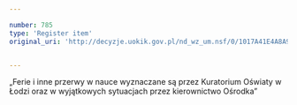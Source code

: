 ```yaml
---

number: 785
type: 'Register item'
original_uri: 'http://decyzje.uokik.gov.pl/nd_wz_um.nsf/0/1017A41E4A8A996AC12572DD003296BD?OpenDocument'


---
```


„Ferie i inne przerwy w nauce wyznaczane są przez Kuratorium Oświaty w Łodzi oraz w wyjątkowych sytuacjach przez kierownictwo Ośrodka”
